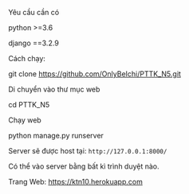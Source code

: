Yêu cầu cần có

python >=3.6

django ==3.2.9

Cách chạy:

git clone https://github.com/OnlyBeIchi/PTTK_N5.git

Di chuyển vào thư mục web

cd PTTK_N5

Chạy web

python manage.py runserver

Server sẽ được host tại: `http://127.0.0.1:8000/`

Có thể vào server bằng bất kì trình duyệt nào.

Trang Web: https://ktn10.herokuapp.com
